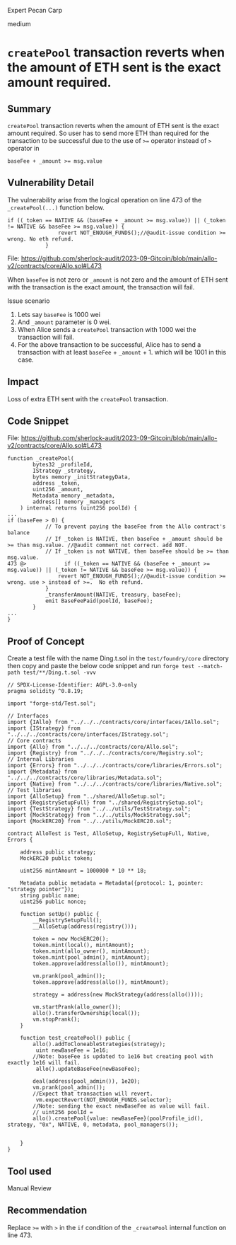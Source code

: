 Expert Pecan Carp

medium

# `createPool` transaction reverts when the amount of ETH sent is the exact amount required.
## Summary
`createPool` transaction reverts when the amount of ETH sent is the exact amount required. So user has to send more ETH than required for  the transaction to be successful due to the use of `>=` operator instead of `>` operator in
```solidity
baseFee + _amount >= msg.value
```

## Vulnerability Detail
The vulnerability arise from the logical operation on line 473 of the `_createPool(...)` function below.

```solidity
if ((_token == NATIVE && (baseFee + _amount >= msg.value)) || (_token != NATIVE && baseFee >= msg.value)) {
                revert NOT_ENOUGH_FUNDS();//@audit-issue condition >= wrong. No eth refund.
            }
```
File: https://github.com/sherlock-audit/2023-09-Gitcoin/blob/main/allo-v2/contracts/core/Allo.sol#L473

When `baseFee` is not zero or `_amount` is not zero and the amount of ETH sent with the transaction is the exact amount, the transaction will fail.

Issue scenario
1. Lets say `baseFee` is 1000 wei
2. And `_amount` parameter is 0 wei.
3. When Alice sends a `createPool` transaction with 1000 wei the transaction will fail.
4. For the above transaction to be successful, Alice has to send a transaction with at least `baseFee` + `_amount` + 1. which will be 1001 in this case.

## Impact
Loss of extra ETH sent with the `createPool` transaction.

## Code Snippet
File: https://github.com/sherlock-audit/2023-09-Gitcoin/blob/main/allo-v2/contracts/core/Allo.sol#L473

```solidity
function _createPool(
        bytes32 _profileId,
        IStrategy _strategy,
        bytes memory _initStrategyData,
        address _token,
        uint256 _amount,
        Metadata memory _metadata,
        address[] memory _managers
    ) internal returns (uint256 poolId) {
...
if (baseFee > 0) {
            // To prevent paying the baseFee from the Allo contract's balance
            // If _token is NATIVE, then baseFee + _amount should be >= than msg.value. //@audit comment not correct. add NOT.
            // If _token is not NATIVE, then baseFee should be >= than msg.value.
473 @>            if ((_token == NATIVE && (baseFee + _amount >= msg.value)) || (_token != NATIVE && baseFee >= msg.value)) {
                revert NOT_ENOUGH_FUNDS();//@audit-issue condition >= wrong. use > instead of >=.  No eth refund.
            }
            _transferAmount(NATIVE, treasury, baseFee);
            emit BaseFeePaid(poolId, baseFee);
        }
...
}
```
## Proof of Concept
Create a test file with the name Ding.t.sol in the `test/foundry/core` directory then copy and paste the below code snippet and run `forge test --match-path test/**/Ding.t.sol -vvv`

```solidity
// SPDX-License-Identifier: AGPL-3.0-only
pragma solidity ^0.8.19;

import "forge-std/Test.sol";

// Interfaces
import {IAllo} from "../../../contracts/core/interfaces/IAllo.sol";
import {IStrategy} from "../../../contracts/core/interfaces/IStrategy.sol";
// Core contracts
import {Allo} from "../../../contracts/core/Allo.sol";
import {Registry} from "../../../contracts/core/Registry.sol";
// Internal Libraries
import {Errors} from "../../../contracts/core/libraries/Errors.sol";
import {Metadata} from "../../../contracts/core/libraries/Metadata.sol";
import {Native} from "../../../contracts/core/libraries/Native.sol";
// Test libraries
import {AlloSetup} from "../shared/AlloSetup.sol";
import {RegistrySetupFull} from "../shared/RegistrySetup.sol";
import {TestStrategy} from "../../utils/TestStrategy.sol";
import {MockStrategy} from "../../utils/MockStrategy.sol";
import {MockERC20} from "../../utils/MockERC20.sol";

contract AlloTest is Test, AlloSetup, RegistrySetupFull, Native, Errors {
    
    address public strategy;
    MockERC20 public token;

    uint256 mintAmount = 1000000 * 10 ** 18;

    Metadata public metadata = Metadata({protocol: 1, pointer: "strategy pointer"});
    string public name;
    uint256 public nonce;

    function setUp() public {
        __RegistrySetupFull();
        __AlloSetup(address(registry()));

        token = new MockERC20();
        token.mint(local(), mintAmount);
        token.mint(allo_owner(), mintAmount);
        token.mint(pool_admin(), mintAmount);
        token.approve(address(allo()), mintAmount);

        vm.prank(pool_admin());
        token.approve(address(allo()), mintAmount);

        strategy = address(new MockStrategy(address(allo())));

        vm.startPrank(allo_owner());
        allo().transferOwnership(local());
        vm.stopPrank();
    }

    function test_createPool() public {
        allo().addToCloneableStrategies(strategy);
         uint newBaseFee = 1e16;
        //Note: baseFee is updated to 1e16 but creating pool with exactly 1e16 will fail.
         allo().updateBaseFee(newBaseFee);
         
        deal(address(pool_admin()), 1e20);
        vm.prank(pool_admin());
        //Expect that transaction will revert.
         vm.expectRevert(NOT_ENOUGH_FUNDS.selector);
        //Note: sending the exact newBaseFee as value will fail.
        // uint256 poolId = 
        allo().createPool{value: newBaseFee}(poolProfile_id(), strategy, "0x", NATIVE, 0, metadata, pool_managers());

        
    }
}
```
## Tool used
Manual Review

## Recommendation
Replace `>=` with `>` in the `if` condition of the `_createPool` internal function on line 473.
